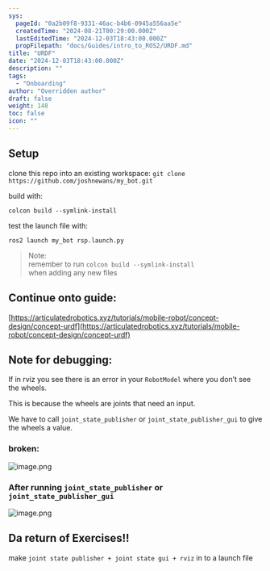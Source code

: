 ```yaml
---
sys:
  pageId: "0a2b09f8-9331-46ac-b4b6-0945a556aa5e"
  createdTime: "2024-08-21T00:29:00.000Z"
  lastEditedTime: "2024-12-03T18:43:00.000Z"
  propFilepath: "docs/Guides/intro_to_ROS2/URDF.md"
title: "URDF"
date: "2024-12-03T18:43:00.000Z"
description: ""
tags:
  - "Onboarding"
author: "Overridden author"
draft: false
weight: 148
toc: false
icon: ""
---
```


## Setup

clone this repo into an existing workspace:
`git clone https://github.com/joshnewans/my_bot.git`

build with:

`colcon build --symlink-install`

test the launch file with:

`ros2 launch my_bot rsp.launch.py`

> Note:  
> remember to run `colcon build --symlink-install`  
> when adding any new files

## Continue onto guide:

[https://articulatedrobotics.xyz/tutorials/mobile-robot/concept-design/concept-urdf](https://articulatedrobotics.xyz/tutorials/mobile-robot/concept-design/concept-urdf)

## Note for debugging:

If in rviz you see there is an error in your `RobotModel` where you don’t see the wheels.

This is because the wheels are joints that need an input. 

We have to call `joint_state_publisher` or `joint_state_publisher_gui` to give the wheels a value.

### broken:

![image.png](https://prod-files-secure.s3.us-west-2.amazonaws.com/d518164a-d88e-44d1-a4ee-3adb3bd8bce0/96a1d089-1f17-4dbf-8563-f2aef56a4d37/image.png?X-Amz-Algorithm=AWS4-HMAC-SHA256&X-Amz-Content-Sha256=UNSIGNED-PAYLOAD&X-Amz-Credential=ASIAZI2LB466Z6KI5QBO%2F20250327%2Fus-west-2%2Fs3%2Faws4_request&X-Amz-Date=20250327T081127Z&X-Amz-Expires=3600&X-Amz-Security-Token=IQoJb3JpZ2luX2VjENj%2F%2F%2F%2F%2F%2F%2F%2F%2F%2FwEaCXVzLXdlc3QtMiJIMEYCIQCsfLDrS4BFrBKwNCtRgj%2BlaUtw0pylIuIuN3jVC7KqcgIhAK1YBakWG82JzMrqz%2B4M%2FgMobQI2dOqdk%2FTsZyRjQcGSKv8DCEEQABoMNjM3NDIzMTgzODA1IgxLJ2TQg%2FWcxdpPzEYq3AMmTkHvGe8%2FhBBZ517SgBmMWmhTLB%2FPBpKbk%2BM%2BE52lKyukMDdVOwNjxV5Z49zZyOAVs8X1zDo2Nju%2BQqnnG3e1%2F20GeAEzy%2FsaI5no5CD6iM2bXhuGZ3x7H0gMJEawAaiyVjDmjuoGOfYEqyGw31qB5%2F3F%2B8mJ5gqdvbLvKGy65bi8PvNBHV%2BQtqDYJ9fxldvRpyuxe39kFl0DiVZ28SlL37Ai7KUwcJXk3ZbwQxVLj6vbCkyK5yqT%2FdRhYNyRDJ6JCqt6RVRS%2Bgq8F6H14vBlSQ9kmknIzjl68bR906HIkMqD%2FLpn0CcC8cFGe94UVos9beMXxconvrswuXTwgSSVjQR1e32eYr6iGWOmBM4twzgzLNOsVgwuFVBEM7qAIMYkksK6IsdMpKiojoNbrqSU96P%2F7W9P2R6%2BTO3iN1HpfOVSESsFRqR6bsStr3C%2BnyEDOglJkNPSdn4a8YkMnPMFcO2w1AuXvcydG1i08LCmnwjdLty6jXds3K5jGaNjCL%2FYExDVmn4q6dsYliimDBfPnJXbUdsxCCy9cjhhyrNCeBCJ2Ezm4CGDR7OwPyMieDd1DPqPk9aDJG9cl48hipCdoNaGJFgolSQiFM6B4mG6045nKSjBHUpdmxJAaDDnhZS%2FBjqkAQY0nwFyRRnsozBikvTgbIPeobJ8YJ8JcKY7PLLBvJzWAniIJNdPdpDhmd4G1kTrFgPPK2nZ73Ec5nPichK0Vo6M49Vc4Ij5mmomezldFeDN0LhKowQUHyan9e00ClMFIm8xtrsxr%2Ff1R%2FwaG2akEebCi5Proi6UJx7jaB4TqCv448HqVJw5xDR1DEgTQEf%2FqSOAUNFY0K%2BmUKElxh7zUHjfn3q0&X-Amz-Signature=45acc305f381d696a4b2515ba30ece606e2e2134c58a2e26c7a4ab429e833055&X-Amz-SignedHeaders=host&x-id=GetObject)

### After running `joint_state_publisher` or `joint_state_publisher_gui`

![image.png](https://prod-files-secure.s3.us-west-2.amazonaws.com/d518164a-d88e-44d1-a4ee-3adb3bd8bce0/130c99c7-1b0b-4031-9953-844fc3950ff4/image.png?X-Amz-Algorithm=AWS4-HMAC-SHA256&X-Amz-Content-Sha256=UNSIGNED-PAYLOAD&X-Amz-Credential=ASIAZI2LB466Z6KI5QBO%2F20250327%2Fus-west-2%2Fs3%2Faws4_request&X-Amz-Date=20250327T081127Z&X-Amz-Expires=3600&X-Amz-Security-Token=IQoJb3JpZ2luX2VjENj%2F%2F%2F%2F%2F%2F%2F%2F%2F%2FwEaCXVzLXdlc3QtMiJIMEYCIQCsfLDrS4BFrBKwNCtRgj%2BlaUtw0pylIuIuN3jVC7KqcgIhAK1YBakWG82JzMrqz%2B4M%2FgMobQI2dOqdk%2FTsZyRjQcGSKv8DCEEQABoMNjM3NDIzMTgzODA1IgxLJ2TQg%2FWcxdpPzEYq3AMmTkHvGe8%2FhBBZ517SgBmMWmhTLB%2FPBpKbk%2BM%2BE52lKyukMDdVOwNjxV5Z49zZyOAVs8X1zDo2Nju%2BQqnnG3e1%2F20GeAEzy%2FsaI5no5CD6iM2bXhuGZ3x7H0gMJEawAaiyVjDmjuoGOfYEqyGw31qB5%2F3F%2B8mJ5gqdvbLvKGy65bi8PvNBHV%2BQtqDYJ9fxldvRpyuxe39kFl0DiVZ28SlL37Ai7KUwcJXk3ZbwQxVLj6vbCkyK5yqT%2FdRhYNyRDJ6JCqt6RVRS%2Bgq8F6H14vBlSQ9kmknIzjl68bR906HIkMqD%2FLpn0CcC8cFGe94UVos9beMXxconvrswuXTwgSSVjQR1e32eYr6iGWOmBM4twzgzLNOsVgwuFVBEM7qAIMYkksK6IsdMpKiojoNbrqSU96P%2F7W9P2R6%2BTO3iN1HpfOVSESsFRqR6bsStr3C%2BnyEDOglJkNPSdn4a8YkMnPMFcO2w1AuXvcydG1i08LCmnwjdLty6jXds3K5jGaNjCL%2FYExDVmn4q6dsYliimDBfPnJXbUdsxCCy9cjhhyrNCeBCJ2Ezm4CGDR7OwPyMieDd1DPqPk9aDJG9cl48hipCdoNaGJFgolSQiFM6B4mG6045nKSjBHUpdmxJAaDDnhZS%2FBjqkAQY0nwFyRRnsozBikvTgbIPeobJ8YJ8JcKY7PLLBvJzWAniIJNdPdpDhmd4G1kTrFgPPK2nZ73Ec5nPichK0Vo6M49Vc4Ij5mmomezldFeDN0LhKowQUHyan9e00ClMFIm8xtrsxr%2Ff1R%2FwaG2akEebCi5Proi6UJx7jaB4TqCv448HqVJw5xDR1DEgTQEf%2FqSOAUNFY0K%2BmUKElxh7zUHjfn3q0&X-Amz-Signature=31b95b47014250a23e2705ea047c694d8213bed5156d4d42be2fc40fb22ff287&X-Amz-SignedHeaders=host&x-id=GetObject)

## Da return of Exercises!!

make `joint state publisher + joint state gui + rviz` in to a launch file
